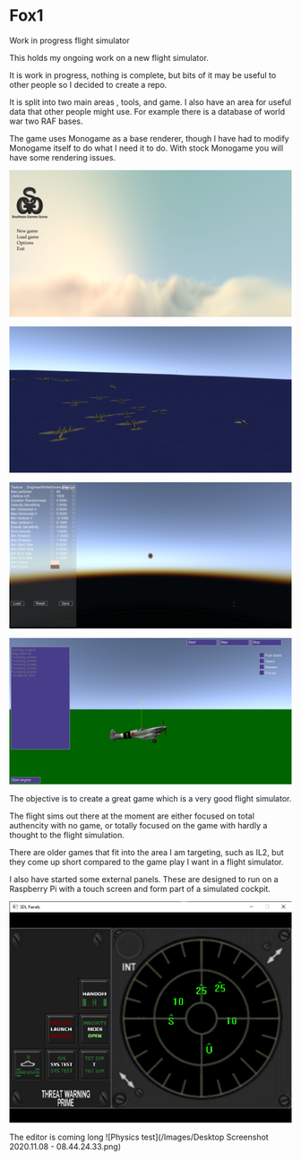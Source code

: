 # Fox1
Work in progress flight simulator

This holds my ongoing work on a new flight simulator.

It is work in progress, nothing is complete, but bits of it may be useful to other people so I decided to create a repo.

It is split into two main areas , tools, and game. I also have an area for useful data that other people might use. For example there is a database of world war two RAF bases.

The game uses Monogame as a base renderer, though I have had to modify Monogame itself to do what I need it to do. With stock Monogame you will have some rendering issues.

![Main menu](/Images/MainMenu.png)

![Carrier test scene](/Images/CarrierTestScene.png)

![Particle editor](/Images/ParticleEditor.png)

![Physics test](/Images/PhysicsTestScreen.png)


The objective is to create a great game which is a very good flight simulator. 

The flight sims out there at the moment are either focused on total authencity with no game, or totally focused on the game with hardly a thought to the flight simulation.

There are older games that fit into the area I am targeting, such as IL2, but they come up short compared to the game play I want in a flight simulator.

I also have started some external panels. These are designed to run on a Raspberry Pi with a touch screen and form part of a simulated cockpit.

![Physics test](/Images/RWR.png)


The editor is coming long
![Physics test](/Images/Desktop Screenshot 2020.11.08 - 08.44.24.33.png)